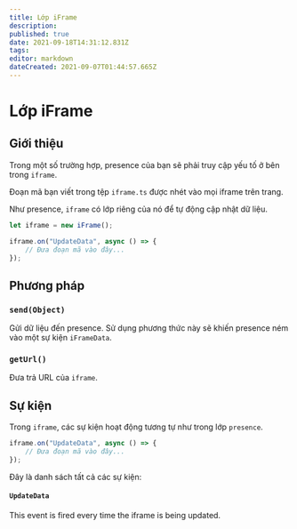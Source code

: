 ```yaml
---
title: Lớp iFrame
description:
published: true
date: 2021-09-18T14:31:12.831Z
tags:
editor: markdown
dateCreated: 2021-09-07T01:44:57.665Z
---
```


# Lớp iFrame

## Giới thiệu

Trong một số trường hợp, presence của bạn sẽ phải truy cập yếu tố ở bên trong `iframe`.

Đoạn mã bạn viết trong tệp `iframe.ts` được nhét vào mọi iframe trên trang.

Như presence, `iframe` có lớp riêng của nó để tự động cập nhật dữ liệu.

```ts
let iframe = new iFrame();

iframe.on("UpdateData", async () => {
    // Đưa đoạn mã vào đây...
});
```

## Phương pháp

### `send(Object)`
Gửi dữ liệu đến presence. Sử dụng phương thức này sẽ khiến presence ném vào một sự kiện `iFrameData`.

### `getUrl()`
Đưa trả URL của `iframe`.

## Sự kiện
Trong `iframe`, các sự kiện hoạt động tương tự như trong lớp `presence`.

```ts
iframe.on("UpdateData", async () => {
    // Đưa đoạn mã vào đây...
});
```

Đây là danh sách tất cả các sự kiện:

#### `UpdateData`

This event is fired every time the iframe is being updated.
